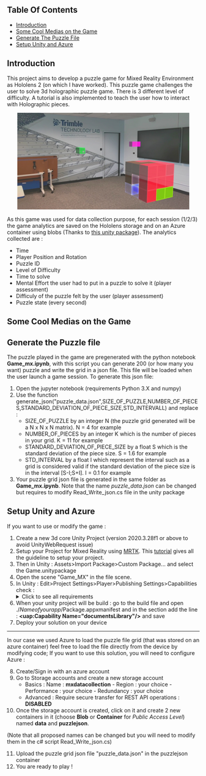 ## Table Of Contents
* [Introduction](#introduction)
* [Some Cool Medias on the Game](#some-cool-medias-on-the-game)
* [Generate The Puzzle File](#generate-the-puzzle-file)
* [Setup Unity and Azure](#setup-unity-and-azure)

## Introduction
This project aims to develop a puzzle game for Mixed Reality Environment as Hololens 2 (on which I have worked). This puzzle game challenges the user to solve 3d holographic puzzle game. There is 3 different level of difficulty. A tutorial is also implemented to teach the user how to interact with Holographic pieces.

<p align="center">
  <img alt="Game" title="Game" src="./Media/game_Moment.jpg" width="450">
</p>

As this game was used for data collection purpose, for each session (1/2/3) the game analytics are saved on the Hololens storage and on an Azure container using blobs (Thanks to <a href="https://github.com/Unity3dAzure/StorageServices"> this unity package</a>). The analytics collected are :
* Time
* Player Position and Rotation
* Puzzle ID
* Level of Difficulty
* Time to solve
* Mental Effort the user had to put in a puzzle to solve it (player assessment)
* Difficuly of the puzzle felt by the user (player assessment)
* Puzzle state (every second)

## Some Cool Medias on the Game

## Generate the Puzzle file
The puzzle played in the game are pregenerated with the python notebook **Game_mx.ipynb**, with this script you can generate 200 (or how many you want) puzzle and write the grid in a json file. This file will be loaded when the user launch a game session. To generate this json file:
1. Open the jupyter notebook (requirements Python 3.X and numpy)
2. Use the function generate_json("puzzle_data.json",SIZE_OF_PUZZLE,NUMBER_OF_PIECES,STANDARD_DEVIATION_OF_PIECE_SIZE,STD_INTERVALL) and replace : 
    * SIZE_OF_PUZZLE by an integer N (the puzzle grid generated will be a N x N x N matrix). N = 4 for example
    * NUMBER_OF_PIECES by an integer K which is the number of pieces in your grid. K = 11 for example
    * STANDARD_DEVIATION_OF_PIECE_SIZE by a float S which is the standard deviation of the piece size. S = 1.6 for example
    * STD_INTERVAL by a float I which represent the interval such as a grid is considered valid if the standard deviation of the piece size is in the interval \[S-I;S+I\]. I = 0.1 for example
3. Your puzzle grid json file is generated in the same folder as **Game_mx.ipynb**. Note that the name *puzzle_data.json* can be changed but requires to modify Read_Write_json.cs file in the unity package 

## Setup Unity and Azure
If you want to use or modify the game :
1. Create a new 3d core Unity Project (version 2020.3.28f1 or above to avoid UnityWebRequest issue)
2. Setup your Project for Mixed Reality using <a href="https://github.com/microsoft/MixedRealityToolkit-Unity">MRTK</a>. This <a href="https://docs.microsoft.com/en-us/learn/modules/learn-mrtk-tutorials/1-3-exercise-configure-unity-for-windows-mixed-reality?tabs=openxr">tutorial</a> gives all the guideline to setup your project.
3. Then in Unity : Assets>Import Package>Custom Package... and select the Game.unitypackage
4. Open the scene "Game_MX" in the file scene.
5. In Unity : Edit>Project Settings>Player>Publishing Settings>Capabilities check :
    <details>
      <summary>Click to see all requirements</summary>
    :white_check_mark: Internet client <br>
    :white_check_mark: Internet Client Server <br>
    :white_check_mark: PrivateNetworkClientServer <br>
    :white_check_mark: RemovableStorage <br>
    :white_check_mark: SharedUserCertificates <br>
    :white_check_mark: WebCam <br>
    :white_check_mark: Microphone <br>
    :white_check_mark: HumanInterfaceDevice <br>
    :white_check_mark: CodeGeneration <br>
    :white_check_mark: SpatialPerception <br>
    :white_check_mark: InputInjectionBrokered <br>
    :white_check_mark: LowLevelDevices <br>
    :white_check_mark: PointOfService <br>
    :white_check_mark: RecordedCallsFolder <br>
    :white_check_mark: RemoteSystem <br>
    :white_check_mark: SystemManagement <br>
    :white_check_mark: UserDataTasks <br>
    :white_check_mark: UserNotificationListener <br>
    :white_check_mark: GazeInput <br>
    </details>
6. When your unity project will be build : go to the build file and open ./*Nameofyourapp*/Package.appxmanifest and in the section <Capabilities> add the line : **<uap:Capability Name="documentsLibrary"/>** and save
7. Deploy your solution on your device
- - - -
In our case we used Azure to load the puzzle file grid (that was stored on an azure container) feel free to load the file directly from the device by modifying code;
If you want to use this solution, you will need to configure Azure : 

8. Create/Sign in with an azure account
9. Go to Storage accounts and create a new storage account
    * Basics : Name : **mxdatacollection** - Region : your choice - Performance : your choice - Redundancy : your choice
    * Advanced : Require secure transfer for REST API operations : **DISABLED**
10. Once the storage account is created, click on it and create 2 new containers in it (choose **Blob** or **Container** for *Public Access Level*) named **data** and **puzzlejson**.

(Note that all proposed names can be changed but you will need to modify them in the c# script Read_Write_json.cs)

11. Upload the puzzle grid json file "puzzle_data.json" in the puzzlejson container
12. You are ready to play !
